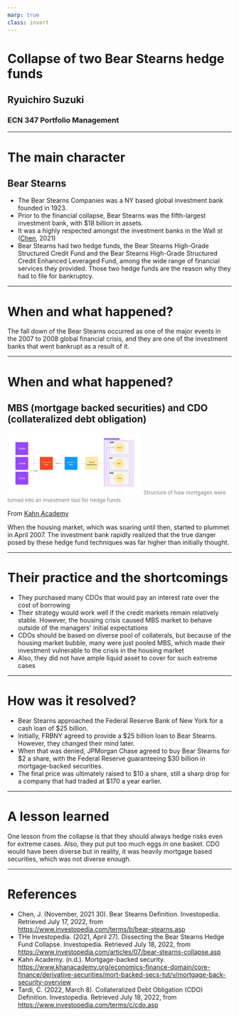 ```yaml
---
marp: true
class: invert
---
```

# Collapse of two Bear Stearns hedge funds
## Ryuichiro Suzuki
### ECN 347 Portfolio Management
---
# The main character
## Bear Stearns
- The Bear Stearns Companies was a NY based global investment bank founded in 1923.
- Prior to the financial collapse, Bear Stearns was the fifth-largest investment bank, with $18 billion in assets.
- It was a highly respected amongst the investment banks in the Wall st
([Chen](https://www.investopedia.com/terms/b/bear-stearns.asp), 2021)
- Bear Stearns had two hedge funds, the Bear Stearns High-Grade Structured Credit Fund and the Bear Stearns High-Grade Structured Credit Enhanced Leveraged Fund, among the wide range of financial services they provided. Those two hedge funds are the reason why they had to file for bankruptcy.

---
# When and what happened?
The fall down of the Bear Stearns occurred as one of the major events in the 2007 to 2008 global financial crisis, and they are one of the investment banks that went bankrupt as a result of it.

---
# When and what happened?
## MBS (mortgage backed securities) and CDO (collateralized debt obligation)
<img src="cdo.jpg" height="40%" width="60%" />
<small style="color: grey;">Structure of how mortgages were turned into an investment tool for hedge funds</small>

From [Kahn Academy](https://www.khanacademy.org/economics-finance-domain/core-finance/derivative-securities)

When the housing market, which was soaring until then, started to plummet in April 2007. The investment bank rapidly realized that the true danger posed by these hedge fund techniques was far higher than initially thought.

---
# Their practice and the shortcomings
- They purchased many CDOs that would pay an interest rate over the cost of borrowing
- Their strategy would work well if the credit markets remain relatively stable. However, the housing crisis caused MBS market to behave outside of the managers' initial expectations
- CDOs should be based on diverse pool of collaterals, but because of the housing market bubble, many were just pooled MBS, which made their investment vulnerable to the crisis in the housing market
- Also, they did not have ample liquid asset to cover for such extreme cases

---

# How was it resolved?
- Bear Stearns approached the Federal Reserve Bank of New York for a cash loan of $25 billion.
- Initially, FRBNY agreed to provide a $25 billion loan to Bear Stearns. However, they changed their mind later.
- When that was denied, JPMorgan Chase agreed to buy Bear Stearns for $2 a share, with the Federal Reserve guaranteeing $30 billion in mortgage-backed securities.
- The final price was ultimately raised to $10 a share, still a sharp drop for a company that had traded at $170 a year earlier.

---
# A lesson learned

One lesson from the collapse is that they should always hedge risks even for extreme cases. Also, they put put too much eggs in one basket. CDO would have been diverse but in reality, it was heavily mortgage based securities, which was not diverse enough.

---

# References
- Chen, J. (November, 2021 30). Bear Stearns Definition. Investopedia. Retrieved July 17, 2022, from https://www.investopedia.com/terms/b/bear-stearns.asp
- THe Investopedia. (2021, April 27). Dissecting the Bear Stearns Hedge Fund Collapse. Investopedia. Retrieved July 18, 2022, from https://www.investopedia.com/articles/07/bear-stearns-collapse.asp
- Kahn Academy. (n.d.). Mortgage-backed security. https://www.khanacademy.org/economics-finance-domain/core-finance/derivative-securities/mort-backed-secs-tut/v/mortgage-back-security-overview
- Tardi, C. (2022, March 8). Collateralized Debt Obligation (CDO) Definition. Investopedia. Retrieved July 18, 2022, from https://www.investopedia.com/terms/c/cdo.asp
